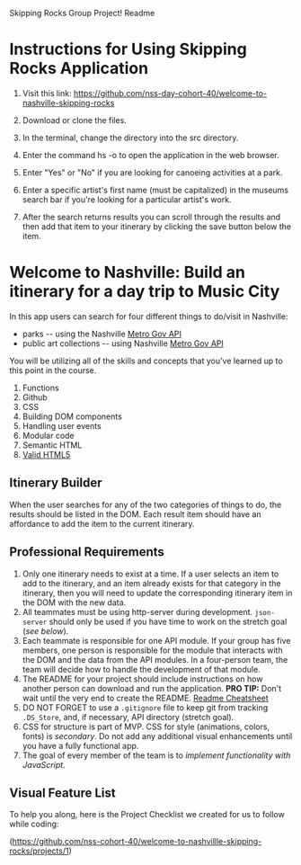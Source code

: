Skipping Rocks Group Project! Readme

# Instructions for Using Skipping Rocks Application
1. Visit this link: https://github.com/nss-day-cohort-40/welcome-to-nashville-skipping-rocks
2. Download or clone the files.
3. In the terminal, change the directory into the src directory. 

4. Enter the command hs -o to open the application in the web browser.

5. Enter "Yes" or "No" if you are looking for canoeing activities at a park. 

6. Enter a specific artist's first name (must be capitalized) in the museums search bar if you're looking for a particular artist's work.

7. After the search returns results you can scroll through the results and then add that item to your itinerary by clicking the save button below the item.

# Welcome to Nashville: Build an itinerary for a day trip to Music City

In this app users can search for four different things to do/visit in Nashville:
* parks -- using the Nashville [Metro Gov API](https://dev.socrata.com/foundry/data.nashville.gov/xbru-cfzi)
* public art collections -- using Nashville [Metro Gov API](https://dev.socrata.com/foundry/data.nashville.gov/eviu-nxp6)

You will be utilizing all of the skills and concepts that you've learned up to this point in the course.

1. Functions
1. Github
1. CSS
1. Building DOM components
1. Handling user events
1. Modular code
1. Semantic HTML
1. [Valid HTML5](https://validator.w3.org/)

## Itinerary Builder

When the user searches for any of the two categories of things to do, the results should be listed in the DOM. Each result item should have an affordance to add the item to the current itinerary.

## Professional Requirements

1. Only one itinerary needs to exist at a time. If a user selects an item to add to the itinerary, and an item already exists for that category in the itinerary, then you will need to update the corresponding itinerary item in the DOM with the new data.
1. All teammates must be using http-server during development. `json-server` should only be used if you have time to work on the stretch goal (_see below_).
1. Each teammate is responsible for one API module. If your group has five members, one person is responsible for the module that interacts with the DOM and the data from the API modules. In a four-person team, the team will decide how to handle the development of that module.
1. The README for your project should include instructions on how another person can download and run the application. **PRO TIP:** Don't wait until the very end to create the README. [Readme Cheatsheet](https://github.com/adam-p/markdown-here/wiki/Markdown-Cheatsheet)
1. DO NOT FORGET to use a `.gitignore` file to keep git from tracking `.DS_Store`, and, if necessary, API directory (stretch goal).
1. CSS for structure is part of MVP. CSS for style (animations, colors, fonts) is _secondary_. Do not add any additional visual enhancements until you have a fully functional app. 
1. The goal of every member of the team is to _implement functionality with JavaScript_.

## Visual Feature List

To help you along, here is the Project Checklist we created for us to follow while coding:

(https://github.com/nss-cohort-40/welcome-to-nashvillle-skipping-rocks/projects/1)